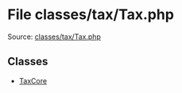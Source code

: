 File classes/tax/Tax.php
=========

Source: [classes/tax/Tax.php](https://github.com/PrestaShop/PrestaShop/blob/1.6.0.11/classes/tax/Tax.php)


Classes
-------

* [TaxCore](class.TaxCore.md)

